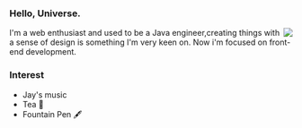 ### Hello, Universe. 

<img align="right" src="https://github-readme-stats.vercel.app/api?username=LastWhisperzzz&show_icons=true&icon_color=CE1D2D&text_color=718096&bg_color=ffffff&hide_title=true" />

I'm a web enthusiast and used to be a Java engineer,creating things with a sense of design is something I'm very keen on.
Now i'm focused on front-end development.

### Interest
- Jay's music
- Tea 🍵
- Fountain Pen 🖋️




